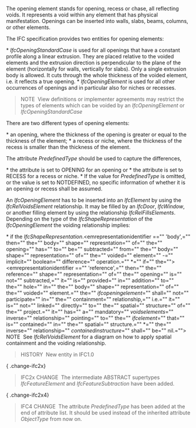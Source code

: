 The opening element stands for opening, recess or chase, all reflecting voids. It represents a void within any element that has physical manifestation. Openings can be inserted into walls, slabs, beams, columns, or other elements.

The IFC specification provides two entities for opening elements:

\* _IfcOpeningStandardCase_ is used for all openings that have a constant profile along a linear extrusion. They are placed relative to the voided elements and the extrusion direction is perpendicular to the plane of the element (horizontally for walls, vertically for slabs). Only a single extrusion body is allowed. It cuts through the whole thickness of the voided element, i.e. it reflects a true opening.
\* _IfcOpeningElement_ is used for all other occurrences of openings and in particular also for niches or recesses.

> NOTE&nbsp; View definitions or implementer agreements may restrict the types of elements which can be voided by an _IfcOpeningElement_ or _IfcOpeningStandardCase_

There are two different types of opening elements:

\* an opening, where the thickness of the opening is greater or equal to the thickness of the element;
\* a recess or niche, where the thickness of the recess is smaller than the thickness of the element.

The attribute _PredefinedType_ should be used to capture the differences,

\* the attribute is set to OPENING for an opening or
\* the attribute is set to RECESS for a recess or niche.
\* If the value for _PredefinedType_ is omitted, or the value is set to NOTDEFINED, no specific information of whether it is an opening or recess shall be assumed.

An _IfcOpeningElement_ has to be inserted into an _IfcElement_ by using the _IfcRelVoidsElement_ relationship. It may be filled by an _IfcDoor_, _IfcWindow_, or another filling element by using the relationship _IfcRelFillsElements_. Depending on the type of the _IfcShapeRepresentation_ of the _IfcOpeningElement_ the voiding relationship implies:

\*  if the _IfcShapeRepresentation_.<emrepresentationidentifier =="" 'body',="" then="" the="" body="" shape="" represntation="" of="" the="" opening="" has="" to="" be="" subtracted="" from="" the="" body="" shape="" representation="" of="" the="" voided="" element="" -="" implicit="" boolean="" difference="" operation.="" *="" if="" the=""></emrepresentationidentifier><emrepresentationidentifier =="" 'reference',="" then="" the="" reference="" shape="" representation="" of="" the="" opening="" is="" not="" subtracted,="" it="" is="" provided="" in="" addition="" to="" the="" hole="" in="" the="" body="" shape="" representation="" of="" the="" voided="" element.="" the="" _ifcopeningelement_="" shall="" not="" participate="" in="" the="" containment="" relationship,="" i.e.="" it="" is="" not="" linked="" directly="" to="" the="" spatial="" structure="" of="" the="" project.="" it="" has="" a="" mandatory="" _voidselements_="" inverse="" relationship="" pointing="" to="" the="" _ifcelement_="" that="" is="" contained="" in="" the="" spatial="" structure.="" *="" the="" inverse="" relationship="" _containedinstructure_="" shall="" be="" nil.=""> NOTE&nbsp; See _IfcRelVoidsElement_ for a diagram on how to apply spatial containment and the voiding relationship.

> HISTORY&nbsp; New entity in IFC1.0

{ .change-ifc2x}
> IFC2x CHANGE&nbsp; The intermediate ABSTRACT supertypes _IfcFeatureElement_ and _IfcFeatureSubtraction_ have been added.

{ .change-ifc2x4}
> IFC4 CHANGE&nbsp; The attribute _PredefinedType_ has been added at the end of attribute list. It should be used instead of the inherited attribute _ObjectType_ from now on.</emrepresentationidentifier>
